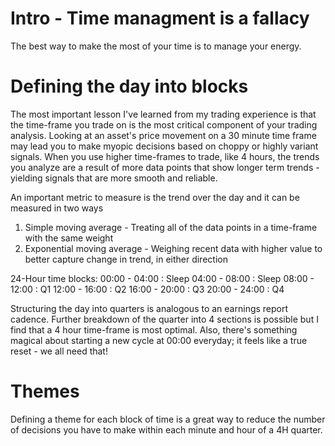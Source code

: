 # Intro - Time managment is a fallacy
The best way to make the most of your time is to manage your energy.

# Defining the day into blocks
The most important lesson I've learned from my trading experience is that the time-frame you trade on is the most critical component of your trading analysis. Looking at an asset's price movement on a 30 minute time frame may lead you to make myopic decisions based on choppy or highly variant signals. When you use higher time-frames to trade, like 4 hours, the trends you analyze are a result of more data points that show longer term trends - yielding signals that are more smooth and reliable.

An important metric to measure is the trend over the day and it can be measured in two ways
1. Simple moving average - Treating all of the data points in a time-frame with the same weight
2. Exponential moving average - Weighing recent data with higher value to better capture change in trend, in either direction 
 
24-Hour time blocks:
00:00 - 04:00 : Sleep
04:00 - 08:00 : Sleep
08:00 - 12:00 : Q1
12:00 - 16:00 : Q2
16:00 - 20:00 : Q3
20:00 - 24:00 : Q4

Structuring the day into quarters is  analogous to an earnings report cadence. Further breakdown of the quarter into 4 sections is possible but I find that a 4 hour time-frame is most optimal. Also, there's something magical about starting a new cycle at 00:00 everyday; it feels like a true reset - we all need that!

# Themes
Defining a theme for each block of time is a great way to reduce the number of decisions you have to make within each minute and hour of a 4H quarter.
